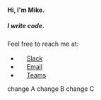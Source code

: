 #### Hi, I'm Mike.
##### I write code.

Feel free to reach me at:
- <img src="https://icon-library.com/images/slack-icon-png/slack-icon-png-21.jpg" width="16"/> [Slack](https://sncwebapps.slack.com/team/U4UVCTMJQ)
- <img src="https://icons.iconarchive.com/icons/carlosjj/microsoft-office-2013/256/Outlook-icon.png" width="16"/> [Email](mailto:miwilson@mirion.com)
- <img src="https://upload.wikimedia.org/wikipedia/commons/thumb/c/c9/Microsoft_Office_Teams_%282018%E2%80%93present%29.svg/1200px-Microsoft_Office_Teams_%282018%E2%80%93present%29.svg.png" width="16"/> [Teams](https://teams.microsoft.com/l/chat/0/0?users=miwilson@mirion.com)


change A
change B
change C